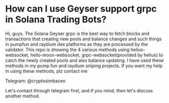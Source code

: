 # How can I use Geyser support grpc in Solana Trading Bots?

Hi, guys.
The Solana Geyser grpc is the best way to fetch blocks and transactions that creating new pools and balance changes and such things in pumpfun and raydium dex platforms as they are processed by the validator.
This repo is showing the 4 various methods using helius-websocket, hello-moon-websocket, grpc-websocket(provided by helius) to catch the newly created pools and also balance updating.
I have used these methods in my pump.fun and raydium sniping projects.
If you want my help in using these methods, plz contact me

Telegram: @cryptosimbaceo

Let's contact through telegram first, and if you mind, then let's discuss another method.
